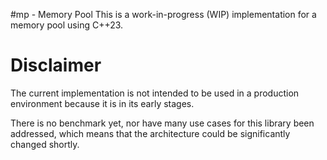 #mp - Memory Pool
This is a work-in-progress (WIP) implementation for a memory pool using C++23.

# Disclaimer
The current implementation is not intended to be used in a production environment because it is in its early stages.

There is no benchmark yet, nor have many use cases for this library been addressed, which means that the architecture could be significantly changed shortly.

